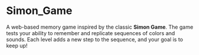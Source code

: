 # Simon_Game
A web-based memory game inspired by the classic **Simon Game**. The game tests your ability to remember and replicate sequences of colors and sounds. Each level adds a new step to the sequence, and your goal is to keep up!
